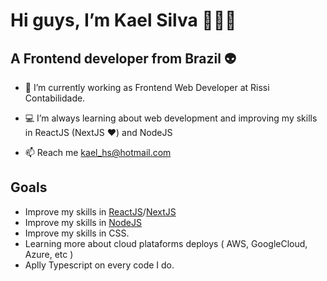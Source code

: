 <h1> Hi guys, I’m Kael Silva 👨🏾‍💻</h2>

<h2> A Frontend developer from Brazil 👽 </h2>



- 💾 I’m currently working as Frontend Web Developer at Rissi Contabilidade.

- 💻 I’m always learning about web development and improving my skills in ReactJS (NextJS ❤) and NodeJS

- 📫 Reach me kael_hs@hotmail.com


<h2> Goals </h2>

- Improve my skills in <a href="https://pt-br.reactjs.org/">ReactJS<a/>/<a href="https://nextjs.org/">NextJS</a>
- Improve my skills in <a href="https://nodejs.org/en/">NodeJS<a/>
- Improve my skills in CSS.
- Learning more about cloud plataforms deploys ( AWS, GoogleCloud, Azure, etc )
- Aplly Typescript on every code I do.
